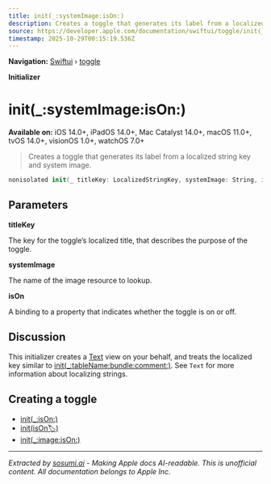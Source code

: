 ```yaml
---
title: init(_:systemImage:isOn:)
description: Creates a toggle that generates its label from a localized string key and system image.
source: https://developer.apple.com/documentation/swiftui/toggle/init(_:systemimage:ison:)
timestamp: 2025-10-29T00:15:19.536Z
---
```


**Navigation:** [Swiftui](/documentation/swiftui) › [toggle](/documentation/swiftui/toggle)

**Initializer**

# init(_:systemImage:isOn:)

**Available on:** iOS 14.0+, iPadOS 14.0+, Mac Catalyst 14.0+, macOS 11.0+, tvOS 14.0+, visionOS 1.0+, watchOS 7.0+

> Creates a toggle that generates its label from a localized string key and system image.

```swift
nonisolated init(_ titleKey: LocalizedStringKey, systemImage: String, isOn: Binding<Bool>)
```

## Parameters

**titleKey**

The key for the toggle’s localized title, that describes the purpose of the toggle.



**systemImage**

The name of the image resource to lookup.



**isOn**

A binding to a property that indicates whether the toggle is on or off.



## Discussion

This initializer creates a [Text](/documentation/swiftui/text) view on your behalf, and treats the localized key similar to [init(_:tableName:bundle:comment:)](/documentation/swiftui/text/init(_:tablename:bundle:comment:)). See `Text` for more information about localizing strings.

## Creating a toggle

- [init(_:isOn:)](/documentation/swiftui/toggle/init(_:ison:))
- [init(isOn:label:)](/documentation/swiftui/toggle/init(ison:label:))
- [init(_:image:isOn:)](/documentation/swiftui/toggle/init(_:image:ison:))

---

*Extracted by [sosumi.ai](https://sosumi.ai) - Making Apple docs AI-readable.*
*This is unofficial content. All documentation belongs to Apple Inc.*

